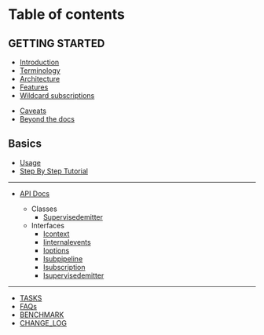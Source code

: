 # Table of contents

## GETTING STARTED

* [Introduction](README.md)
* [Terminology](terminology.md)
* [Architecture](architecture.md)
* [Features](features.md)
* [Wildcard subscriptions](wildcard-subscriptions.md)
<!-- * [Internal Events](internal-events.md) -->
* [Caveats](caveats.md)
* [Beyond the docs](beyond_the_docs.md)


## Basics
  * [Usage](basics/usage.md)
  * [Step By Step Tutorial](basics/step-by-step-tutorial.md)

<!-- - Conventions
  * [Event Naming Convention](conventions/event-naming-convention.md) -->

<!-- - Recipe
  * [Code Splitting](recipe/code-splitting.md)
  * [Custom Middlewares](recipe/custom-middlewares.md)
  * [How To Handle Nesting](recipe/how-to-handle-nesting.md)
  * [Orchestrating Flows](recipe/orchestrating-flows.md) -->


<!-- ## Recipe

* [Code Splitting](recipe/code-splitting.md)
* [Custom Middlewares](recipe/custom-middlewares.md) -->

-----------------------

* [API Docs](apidocs/README.md)
  	
	- Classes
	  * [Supervisedemitter](apidocs/classes/supervisedemitter.md)
	- Interfaces
	  * [Icontext](apidocs/interfaces/icontext.md)
	  * [Iinternalevents](apidocs/interfaces/iinternalevents.md)
	  * [Ioptions](apidocs/interfaces/ioptions.md)
	  * [Isubpipeline](apidocs/interfaces/isubpipeline.md)
	  * [Isubscription](apidocs/interfaces/isubscription.md)
	  * [Isupervisedemitter](apidocs/interfaces/isupervisedemitter.md)
	

---------

* [TASKS](ungrouped-pages/TASKS.md)
* [FAQs](ungrouped-pages/faqs.md)
* [BENCHMARK](ungrouped-pages/benchmark.md)
* [CHANGE_LOG](ungrouped-pages/change_log.md)
